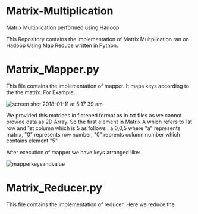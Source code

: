 # Matrix-Multiplication
Matrix Multiplication performed using Hadoop

This Repository contains the implementation of Matrix Multplication ran on Hadoop Using Map Reduce written in Python.


# Matrix_Mapper.py
This file contains the implementation of mapper. It maps keys according to the the matrix.
For Example, 

![screen shot 2018-01-11 at 5 17 39 am](https://user-images.githubusercontent.com/22648497/34820586-f5f6dc54-f68e-11e7-8b8d-6834079d6519.png)
   
   We provided this matrices in flatened format as in txt files as we cannot provide data as 2D Array.
   So the first element in Matrix A which refers to 1st row and 1st column which is 5 as follows :
   a,0,0,5
   where "a" represents matrix, "0" represents row number, "0" reprents column number which contains element "5".
   
   After execution of mapper we have keys arranged like:
   
   ![mapperkeysandvalue](https://user-images.githubusercontent.com/22648497/34820379-5ca48e2a-f68e-11e7-86e0-78474be2f236.png)
   
 # Matrix_Reducer.py
 
 This file contains the implementation of reducer. Here we reduce the 
